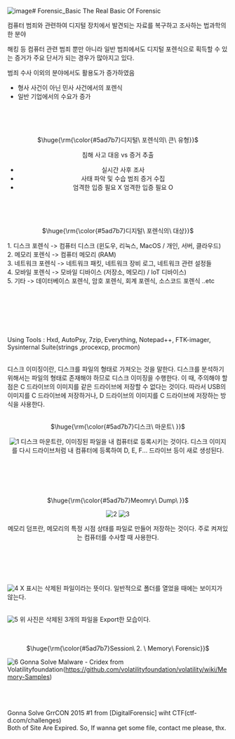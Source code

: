 ![image](https://github.com/user-attachments/assets/14c68428-e538-44c8-a29f-d07998f9905b)# Forensic_Basic
The Real Basic Of Forensic </br>


컴퓨터 범죄와 관련하여 디지털 장치에서 발견되는 자료를 복구하고 조사하는 법과학의 한 분야 </br>

해킹 등 컴퓨터 관련 범죄 뿐만 아니라 일반 범죄에서도 디지털 포렌식으로 획득할 수 있는 증거가 주요 단서가 되는 경우가 많아지고 있다. <br/>

범죄 수사 이외의 분야에서도 활용도가 증가하였음
- 형사 사건이 아닌 민사 사건에서의 포렌식
- 일반 기업에서의 수요가 증가

<div align=center><br><br><br>
<p>$\huge{\rm{\color{#5ad7b7}디지털\ 포렌식의\ 큰\ 유형}}$</p>

   침해 사고 대응 vs 증거 추출
- 실시간                       사후 조사      
- 사태 파악 및 수습             범죄 증거 수집
- 엄격한 입증 필요 X            엄격한 입증 필요 O
</div>

<br><br><br>
<div align=center>
<p>$\huge{\rm{\color{#5ad7b7}디지털\ 포렌식의\ 대상}}$</p>
</div>
1. 디스크 포렌식 -> 컴퓨터 디스크 (윈도우, 리눅스, MacOS / 개인, 서버, 클라우드) <br>
2. 메모리 포렌식 -> 컴퓨터 메모리 (RAM)  <br>
3. 네트워크 포렌식 -> 네트워크 패킷, 네트워크 장비 로그, 네트워크 관련 설정들 <br>
4. 모바일 포렌식 -> 모바일 디바이스 (저장소, 메모리) / IoT 디바이스) <br>
5. 기타 -> 데이터베이스 포렌식, 암호 포렌식, 회계 포렌식, 소스코드 포렌식 ..etc <br>


<br><br><br><br><br><br>
Using Tools : Hxd, AutoPsy, 7zip, Everything, Notepad++, FTK-imager, Sysinternal Suite(strings ,procexcp, procmon)<br><br>

디스크 이미징이란, 디스크를 파일의 형태로 가져오는 것을 말한다. 디스크를 분석하기 위해서는 파일의 형태로 존재해야 하므로 디스크 이미징을 수행한다. 이 때, 주의해야 할 점은 C 드라이브의 이미지를 같은 드라이브에 저장할 수 없다는 것이다. 따라서 USB의 이미지를 C 드라이브에 저장하거나, D 드라이브의 이미지를 C 드라이브에 저장하는 방식을 사용한다.<br><br>

<div align=center>
<p>$\huge{\rm{\color{#5ad7b7}디스크\ 마운트\ }}$</p>

   ![1](https://github.com/user-attachments/assets/353abbc6-1342-4fc9-8674-39be1f330207)
디스크 마운트란, 이미징된 파일을 내 컴퓨터로 등록시키는 것이다. 디스크 이미지를 다시 드라이브처럼 내 컴퓨터에 등록하여 D, E, F... 드라이브 등이 새로 생성된다.
</div>
<br><br><br><br>

<div align=center>
<p>$\huge{\rm{\color{#5ad7b7}Meomry\ Dump\ }}$</p>
   
   ![2](https://github.com/user-attachments/assets/530a6492-0f44-4a70-9a3d-f24b72e676ff)
   ![3](https://github.com/user-attachments/assets/40923045-5cae-47a9-850c-882600bd602e)

   
메모리 덤프란, 메모리의 특정 시점 상태를 파일로 만들어 저장하는 것이다. 주로 켜져있는 컴퓨터를 수사할 때 사용한다.
   
</div><br><br><br><br>

![4](https://github.com/user-attachments/assets/ea5b389c-8c60-4b4b-b308-c3a3704d9feb)
X 표시는 삭제된 파일이라는 뜻이다. 일반적으로 폴더를 열었을 때에는 보이지가 않는다.<br><br>

![5](https://github.com/user-attachments/assets/db134a71-b7da-47e5-9d4f-5ac08a690d0b)
위 사진은 삭제된 3개의 파일을 Export한 모습이다.<br><br><br>


<div align=center>
<p>$\huge{\rm{\color{#5ad7b7}Session\ 2. \ Memory\ Forensic}}$</p>
</div>

![6](https://github.com/user-attachments/assets/67e3fa94-955f-41f8-a324-72376a5a9da0)
Gonna Solve Malware - Cridex from Volatilityfoundation(https://github.com/volatilityfoundation/volatility/wiki/Memory-Samples)<br><br><br><br>


Gonna Solve GrrCON 2015 #1 from [DigitalForensic] wiht CTF(ctf-d.com/challenges)<br>
Both of Site Are Expired. So, If wanna get some file, contact me please, thx.<br>
<br><br><br>


